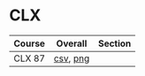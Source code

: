 # CLX

| Course | Overall | Section |
| ------ | ------- | ------- |
| CLX 87 | [csv](https://github.com/UCSD-Historical-Enrollment-Data/2023Fall/blob/main/overall/CLX%2087.csv), [png](https://raw.githubusercontent.com/UCSD-Historical-Enrollment-Data/2023Fall/main/plot_overall/CLX%2087.png) |  |
